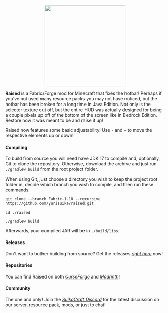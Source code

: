<p align="center"><img src="https://github.com/yurisuika/Raised/blob/Fabric-1.18/src/main/resources/assets/raised/icon.png?raw=true" width="256" height="256"></p>

**Raised** is a Fabric/Forge mod for Minecraft that fixes the hotbar! Perhaps if you've not used many resource packs you may not have noticed, but the hotbar has been broken for a long time in Java Edition. Not only is the selector texture cut off, but the entire HUD was actually designed for being a couple pixels up off of the bottom of the screen like in Bedrock Edition. Restore how it was meant to be and raise it up!

Raised now features some basic adjustability! Use `-` and `=` to move the respective elements up or down!

#### Compiling

To build from source you will need have JDK 17 to compile and, optionally, Git to clone the repository. Otherwise, download the archive and just run `./gradlew build` from the root project folder.

When using Git, just choose a directory you wish to keep the project root folder in, decide which branch you wish to compile, and then run these commands:

```shell script
git clone --branch Fabric-1.18 --recursive https://github.com/yurisuika/raised.git

cd ./raised

./gradlew build
```

Afterwards, your compiled JAR will be in `./build/libs`.

#### Releases

Don't want to bother building from source? Get the releases *[right here](https://github.com/yurisuika/Raised/releases)* now!

#### Repositories

You can find Raised on both *[CurseForge](https://www.curseforge.com/minecraft/mc-mods/raised)* and *[Modrinth](https://modrinth.com/mod/raised)*!

#### Community

The one and only! Join the *[SuikaCraft Discord](https://discord.gg/0zdNEkQle7Qg9C1H)* for the latest discussion on our server, resource pack, mods, or just to chat!
